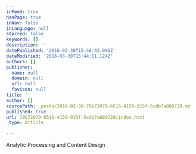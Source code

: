```yaml
---
inFeed: true
hasPage: true
inNav: false
inLanguage: null
starred: false
keywords: []
description: ''
datePublished: '2016-03-30T15:46:43.096Z'
dateModified: '2016-03-30T15:44:11.124Z'
authors: []
publisher:
  name: null
  domain: null
  url: null
  favicon: null
title: ''
author: []
sourcePath: _posts/2016-03-30-78b72079-b516-4150-915f-5cdb7a889729.md
published: true
url: 78b72079-b516-4150-915f-5cdb7a889729/index.html
_type: Article

---
```

Analytic Processing and Content Design
